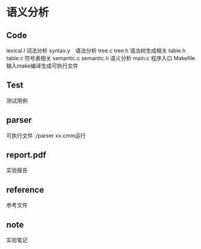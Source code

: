 # 语义分析
## Code
lexical.l 词法分析
syntax.y　语法分析
tree.c tree.h 语法树生成相关
table.h table.c 符号表相关
semantic.c semantic.h 语义分析
main.c 程序入口
Makefile 输入make编译生成可执行文件
## Test
测试用例
## parser
可执行文件 ./parser xx.cmm运行
## report.pdf
实验报告
## reference
参考文件
## note
实验笔记
